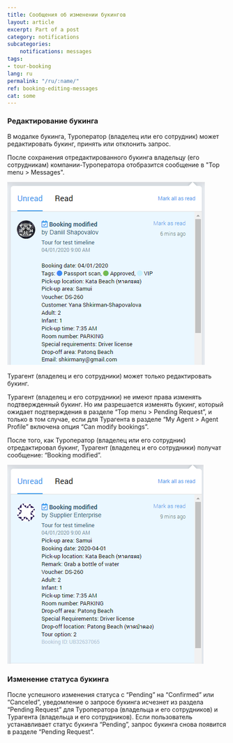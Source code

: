 ```yaml
---
title: Сообщения об изменении букингов
layout: article
excerpt: Part of a post
category: notifications
subcategories:
    notifications: messages
tags:
- tour-booking
lang: ru
permalink: "/ru/:name/"
ref: booking-editing-messages
cat: some
---
```


### **Редактирование букинга**

В модалке букинга, Туроператор (владелец или его сотрудник) может редактировать букинг, принять или отклонить запрос. 

После сохранения отредактированного букинга владельцу (его сотрудникам) компании-Туроператора отобразится сообщение в "Top menu > Messages".

![Booking_editing_messages1](/assets/images/booking_editing_messages1.png)

Турагент (владелец и его сотрудники) может только редактировать букинг. 

Турагент (владелец и его сотрудники) не имеют права изменять подтвержденный букинг. Но им разрешается изменять букинг, который ожидает подтверждения в разделе “Top menu > Pending Request”, и только в том случае, если для Турагента в разделе “My Agent > Agent Profile” включена опция “Can modify bookings”.

После того, как Туроператор (владелец или его сотрудник) отредактировал букинг, Турагент (владелец и его сотрудники) получат сообщение: “Booking modified”.

![Booking_editing_messages2](/assets/images/booking_editing_messages2.png)

### **Изменение статуса букинга**

После успешного изменения статуса с “Pending” на “Confirmed” или “Canceled”, уведомление о запросе букинга исчезнет из раздела “Pending Request” для Туроператора (владельца и его сотрудников) и Турагента (владельца и его сотрудников). Если пользователь устанавливает статус букинга “Pending”, запрос букинга снова появится в разделе “Pending Request”.
